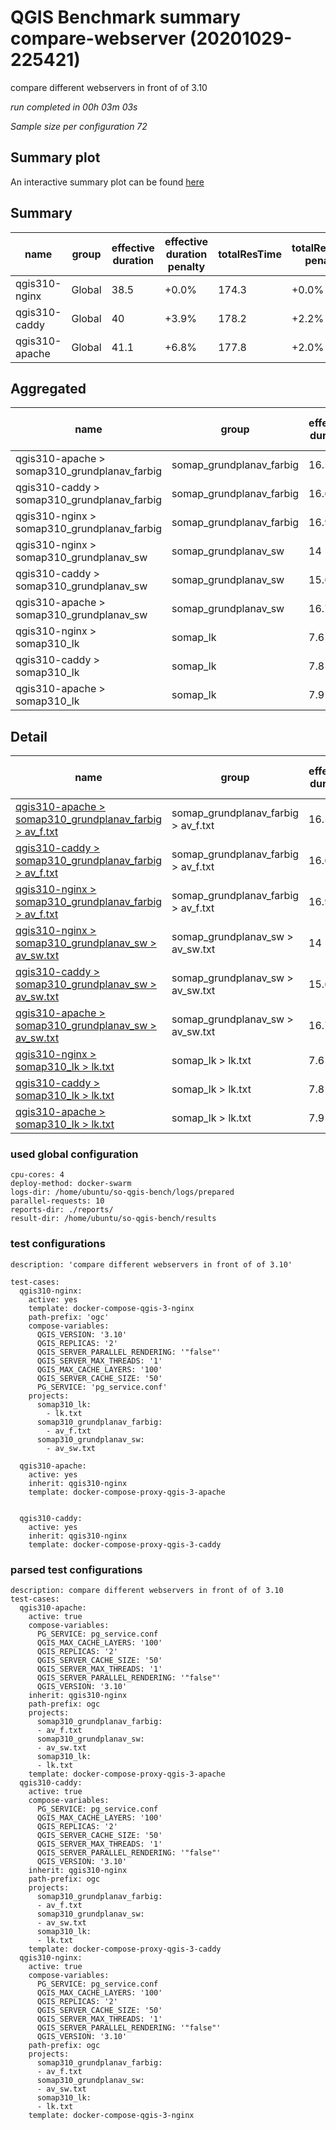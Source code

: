 # QGIS Benchmark summary compare-webserver (20201029-225421)


compare different webservers in front of of 3.10

_run completed in 00h 03m 03s_

_Sample size per configuration 72_
## Summary plot
An interactive summary plot can be found [here](report_compare-webserver_20201029-225421_plot.html)

## Summary
| name           | group   |   effective duration | effective duration penalty   |   totalResTime | totalResTime penalty   |   medianResTime | medianResTime penalty   |   minResTime |   maxResTime |   sampleCount |   errorCount |   memMaxMB |   memAvgMB |   memMinMB |   cpuMax% |   cpuAvg% |   cpuMin% |   errorPct |
|----------------|---------|----------------------|------------------------------|----------------|------------------------|-----------------|-------------------------|--------------|--------------|---------------|--------------|------------|------------|------------|-----------|-----------|-----------|------------|
| qgis310-nginx  | Global  |                 38.5 | +0.0%                        |          174.3 | +0.0%                  |          8087.5 | +2.0%                   |         5144 |        11559 |            72 |            0 |     4308.7 |    3905.4  |     3781.3 |      53.7 |   33.9333 |      24.8 |          0 |
| qgis310-caddy  | Global  |                 40   | +3.9%                        |          178.2 | +2.2%                  |          8271   | +4.3%                   |         5346 |        11598 |            72 |            0 |     4464.5 |    3926.63 |     3734.4 |      55.2 |   30.9    |      12.9 |          0 |
| qgis310-apache | Global  |                 41.1 | +6.8%                        |          177.8 | +2.0%                  |          7930.5 | +0.0%                   |         3928 |        13403 |            72 |            0 |     4385.4 |    3931.07 |     3763.7 |      61.3 |   29.4    |      12.6 |          0 |

## Aggregated
| name                                         | group                    |   effective duration | effective duration penalty   |   totalResTime | totalResTime penalty   |   medianResTime | medianResTime penalty   |   minResTime |   maxResTime |   sampleCount |   errorCount |   memMaxMB |   memAvgMB |   memMinMB |   cpuMax% |   cpuAvg% |   cpuMin% |   errorPct |
|----------------------------------------------|--------------------------|----------------------|------------------------------|----------------|------------------------|-----------------|-------------------------|--------------|--------------|---------------|--------------|------------|------------|------------|-----------|-----------|-----------|------------|
| qgis310-apache > somap310_grundplanav_farbig | somap_grundplanav_farbig |                 16.5 | +0.0%                        |           92.2 | +0.0%                  |          4183   | +0.0%                   |         2934 |         5635 |            22 |            0 |     4385.4 |     4033.2 |     3805.1 |      61.3 |      30.8 |      25.4 |          0 |
| qgis310-caddy > somap310_grundplanav_farbig  | somap_grundplanav_farbig |                 16.6 | +0.6%                        |           93.1 | +1.0%                  |          4325.5 | +3.4%                   |         2900 |         5585 |            22 |            0 |     4464.5 |     4026.5 |     3800.5 |      48.1 |      30.2 |      24.9 |          0 |
| qgis310-nginx > somap310_grundplanav_farbig  | somap_grundplanav_farbig |                 16.9 | +2.4%                        |           96   | +4.1%                  |          4356   | +4.1%                   |         3320 |         5915 |            22 |            0 |     4308.7 |     3980.3 |     3781.3 |      50.4 |      30.9 |      25.1 |          0 |
| qgis310-nginx > somap310_grundplanav_sw      | somap_grundplanav_sw     |                 14   | +0.0%                        |           64.1 | +0.0%                  |          3278.5 | +1.7%                   |         1639 |         4723 |            20 |            0 |     4111.7 |     3937.1 |     3837.5 |      53.7 |      31.3 |      24.8 |          0 |
| qgis310-caddy > somap310_grundplanav_sw      | somap_grundplanav_sw     |                 15.6 | +11.4%                       |           67.2 | +4.9%                  |          3418   | +6.1%                   |         1990 |         5061 |            20 |            0 |     4093.9 |     3963.6 |     3881.8 |      55.2 |      29.6 |      12.9 |          0 |
| qgis310-apache > somap310_grundplanav_sw     | somap_grundplanav_sw     |                 16.7 | +19.3%                       |           69.8 | +8.9%                  |          3223   | +0.0%                   |          844 |         6795 |            20 |            0 |     4138.8 |     3954.2 |     3819.8 |      43.6 |      25.2 |      12.6 |          0 |
| qgis310-nginx > somap310_lk                  | somap_lk                 |                  7.6 | +0.0%                        |           14.2 | +0.0%                  |           453   | +0.0%                   |          185 |          921 |            30 |            0 |     3798.8 |     3798.8 |     3798.8 |      39.6 |      39.6 |      39.6 |          0 |
| qgis310-caddy > somap310_lk                  | somap_lk                 |                  7.8 | +2.6%                        |           17.9 | +25.9%                 |           527.5 | +16.4%                  |          456 |          952 |            30 |            0 |     3818.4 |     3789.8 |     3734.4 |      36.9 |      32.9 |      28   |          0 |
| qgis310-apache > somap310_lk                 | somap_lk                 |                  7.9 | +3.9%                        |           15.8 | +11.2%                 |           524.5 | +15.8%                  |          150 |          973 |            30 |            0 |     3827.1 |     3805.8 |     3763.7 |      37.1 |      32.2 |      24.1 |          0 |

## Detail
| name                                                                                                                                                                                     | group                               |   effective duration | effective duration penalty   |   totalResTime | totalResTime penalty   |   medianResTime | medianResTime penalty   |   sampleCount |   errorCount |   errorPct |   meanResTime |   minResTime |   maxResTime |   pct1ResTime |   pct2ResTime |   pct3ResTime |   throughput |   receivedKBytesPerSec |   sentKBytesPerSec |   memMaxMB |   memAvgMB |   memMinMB |   cpuMax% |   cpuAvg% |   cpuMin% |
|------------------------------------------------------------------------------------------------------------------------------------------------------------------------------------------|-------------------------------------|----------------------|------------------------------|----------------|------------------------|-----------------|-------------------------|---------------|--------------|------------|---------------|--------------|--------------|---------------|---------------|---------------|--------------|------------------------|--------------------|------------|------------|------------|-----------|-----------|-----------|
| [qgis310-apache > somap310_grundplanav_farbig > av_f.txt](../results/details/compare-webserver/20201029-225421/qgis310-apache/somap310_grundplanav_farbig/av_f.txt/dashboard/index.html) | somap_grundplanav_farbig > av_f.txt |                 16.5 | +0.0%                        |           92.2 | +0.0%                  |          4183   | +0.0%                   |            22 |            0 |          0 |      4190.09  |         2934 |         5635 |        5203.3 |       5581.9  |          5635 |      1.99746 |                260.514 |           0.851189 |     4385.4 |     4033.2 |     3805.1 |      61.3 |      30.8 |      25.4 |
| [qgis310-caddy > somap310_grundplanav_farbig > av_f.txt](../results/details/compare-webserver/20201029-225421/qgis310-caddy/somap310_grundplanav_farbig/av_f.txt/dashboard/index.html)   | somap_grundplanav_farbig > av_f.txt |                 16.6 | +0.6%                        |           93.1 | +1.0%                  |          4325.5 | +3.4%                   |            22 |            0 |          0 |      4230.14  |         2900 |         5585 |        5376.6 |       5578.4  |          5585 |      2.00383 |                261.266 |           0.853903 |     4464.5 |     4026.5 |     3800.5 |      48.1 |      30.2 |      24.9 |
| [qgis310-nginx > somap310_grundplanav_farbig > av_f.txt](../results/details/compare-webserver/20201029-225421/qgis310-nginx/somap310_grundplanav_farbig/av_f.txt/dashboard/index.html)   | somap_grundplanav_farbig > av_f.txt |                 16.9 | +2.4%                        |           96   | +4.1%                  |          4356   | +4.1%                   |            22 |            0 |          0 |      4361.95  |         3320 |         5915 |        5525.1 |       5876.45 |          5915 |      1.94656 |                253.816 |           0.829499 |     4308.7 |     3980.3 |     3781.3 |      50.4 |      30.9 |      25.1 |
| [qgis310-nginx > somap310_grundplanav_sw > av_sw.txt](../results/details/compare-webserver/20201029-225421/qgis310-nginx/somap310_grundplanav_sw/av_sw.txt/dashboard/index.html)         | somap_grundplanav_sw > av_sw.txt    |                 14   | +0.0%                        |           64.1 | +0.0%                  |          3278.5 | +1.7%                   |            20 |            0 |          0 |      3205.1   |         1639 |         4723 |        4307.7 |       4702.4  |          4723 |      2.39837 |                746.249 |           1.00432  |     4111.7 |     3937.1 |     3837.5 |      53.7 |      31.3 |      24.8 |
| [qgis310-caddy > somap310_grundplanav_sw > av_sw.txt](../results/details/compare-webserver/20201029-225421/qgis310-caddy/somap310_grundplanav_sw/av_sw.txt/dashboard/index.html)         | somap_grundplanav_sw > av_sw.txt    |                 15.6 | +11.4%                       |           67.2 | +4.9%                  |          3418   | +6.1%                   |            20 |            0 |          0 |      3360.7   |         1990 |         5061 |        4570.9 |       5038.15 |          5061 |      2.00481 |                623.775 |           0.839515 |     4093.9 |     3963.6 |     3881.8 |      55.2 |      29.6 |      12.9 |
| [qgis310-apache > somap310_grundplanav_sw > av_sw.txt](../results/details/compare-webserver/20201029-225421/qgis310-apache/somap310_grundplanav_sw/av_sw.txt/dashboard/index.html)       | somap_grundplanav_sw > av_sw.txt    |                 16.7 | +19.3%                       |           69.8 | +8.9%                  |          3223   | +0.0%                   |            20 |            0 |          0 |      3489.15  |          844 |         6795 |        6390.7 |       6778.95 |          6795 |      1.78317 |                554.885 |           0.746701 |     4138.8 |     3954.2 |     3819.8 |      43.6 |      25.2 |      12.6 |
| [qgis310-nginx > somap310_lk > lk.txt](../results/details/compare-webserver/20201029-225421/qgis310-nginx/somap310_lk/lk.txt/dashboard/index.html)                                       | somap_lk > lk.txt                   |                  7.6 | +0.0%                        |           14.2 | +0.0%                  |           453   | +0.0%                   |            30 |            0 |          0 |       474.1   |          185 |          921 |         766.7 |        890.2  |           921 |     15.0981  |                409.263 |           6.15918  |     3798.8 |     3798.8 |     3798.8 |      39.6 |      39.6 |      39.6 |
| [qgis310-caddy > somap310_lk > lk.txt](../results/details/compare-webserver/20201029-225421/qgis310-caddy/somap310_lk/lk.txt/dashboard/index.html)                                       | somap_lk > lk.txt                   |                  7.8 | +2.6%                        |           17.9 | +25.9%                 |           527.5 | +16.4%                  |            30 |            0 |          0 |       596.967 |          456 |          952 |         886.2 |        917.35 |           952 |     12.7823  |                346.375 |           5.21444  |     3818.4 |     3789.8 |     3734.4 |      36.9 |      32.9 |      28   |
| [qgis310-apache > somap310_lk > lk.txt](../results/details/compare-webserver/20201029-225421/qgis310-apache/somap310_lk/lk.txt/dashboard/index.html)                                     | somap_lk > lk.txt                   |                  7.9 | +3.9%                        |           15.8 | +11.2%                 |           524.5 | +15.8%                  |            30 |            0 |          0 |       527     |          150 |          973 |         892.5 |        940.55 |           973 |     12.9702  |                351.977 |           5.29109  |     3827.1 |     3805.8 |     3763.7 |      37.1 |      32.2 |      24.1 |

### used global configuration

```
cpu-cores: 4
deploy-method: docker-swarm
logs-dir: /home/ubuntu/so-qgis-bench/logs/prepared
parallel-requests: 10
reports-dir: ./reports/
result-dir: /home/ubuntu/so-qgis-bench/results

```
### test configurations

```
description: 'compare different webservers in front of of 3.10'

test-cases:
  qgis310-nginx:
    active: yes
    template: docker-compose-qgis-3-nginx
    path-prefix: 'ogc'
    compose-variables:
      QGIS_VERSION: '3.10'
      QGIS_REPLICAS: '2'
      QGIS_SERVER_PARALLEL_RENDERING: '"false"'
      QGIS_SERVER_MAX_THREADS: '1'
      QGIS_MAX_CACHE_LAYERS: '100'
      QGIS_SERVER_CACHE_SIZE: '50'
      PG_SERVICE: 'pg_service.conf'
    projects:
      somap310_lk:
        - lk.txt
      somap310_grundplanav_farbig:
        - av_f.txt
      somap310_grundplanav_sw:
        - av_sw.txt

  qgis310-apache:
    active: yes
    inherit: qgis310-nginx
    template: docker-compose-proxy-qgis-3-apache


  qgis310-caddy:
    active: yes
    inherit: qgis310-nginx
    template: docker-compose-proxy-qgis-3-caddy

```
### parsed test configurations

```
description: compare different webservers in front of of 3.10
test-cases:
  qgis310-apache:
    active: true
    compose-variables:
      PG_SERVICE: pg_service.conf
      QGIS_MAX_CACHE_LAYERS: '100'
      QGIS_REPLICAS: '2'
      QGIS_SERVER_CACHE_SIZE: '50'
      QGIS_SERVER_MAX_THREADS: '1'
      QGIS_SERVER_PARALLEL_RENDERING: '"false"'
      QGIS_VERSION: '3.10'
    inherit: qgis310-nginx
    path-prefix: ogc
    projects:
      somap310_grundplanav_farbig:
      - av_f.txt
      somap310_grundplanav_sw:
      - av_sw.txt
      somap310_lk:
      - lk.txt
    template: docker-compose-proxy-qgis-3-apache
  qgis310-caddy:
    active: true
    compose-variables:
      PG_SERVICE: pg_service.conf
      QGIS_MAX_CACHE_LAYERS: '100'
      QGIS_REPLICAS: '2'
      QGIS_SERVER_CACHE_SIZE: '50'
      QGIS_SERVER_MAX_THREADS: '1'
      QGIS_SERVER_PARALLEL_RENDERING: '"false"'
      QGIS_VERSION: '3.10'
    inherit: qgis310-nginx
    path-prefix: ogc
    projects:
      somap310_grundplanav_farbig:
      - av_f.txt
      somap310_grundplanav_sw:
      - av_sw.txt
      somap310_lk:
      - lk.txt
    template: docker-compose-proxy-qgis-3-caddy
  qgis310-nginx:
    active: true
    compose-variables:
      PG_SERVICE: pg_service.conf
      QGIS_MAX_CACHE_LAYERS: '100'
      QGIS_REPLICAS: '2'
      QGIS_SERVER_CACHE_SIZE: '50'
      QGIS_SERVER_MAX_THREADS: '1'
      QGIS_SERVER_PARALLEL_RENDERING: '"false"'
      QGIS_VERSION: '3.10'
    path-prefix: ogc
    projects:
      somap310_grundplanav_farbig:
      - av_f.txt
      somap310_grundplanav_sw:
      - av_sw.txt
      somap310_lk:
      - lk.txt
    template: docker-compose-qgis-3-nginx

```